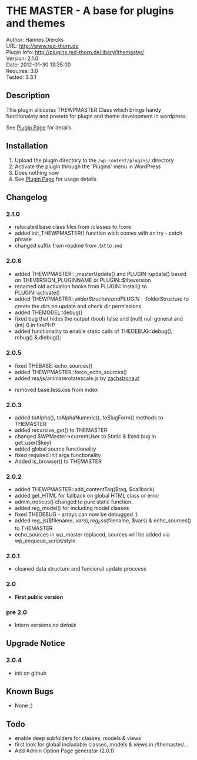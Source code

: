 THE MASTER - A base for plugins and themes
==========================================

Author: Hannes Diercks  
URL: http://www.red-thorn.de  
Plugin Info: http://plugins.red-thorn.de/libary/!themaster/  
Version: 2.1.0  
Date: 2012-01-30 13:35:00  
Requires: 3.0  
Tested: 3.3.1  




Description
-----------

This plugin allocates THEWPMASTER Class which brings handy functionalety and presets
for plugin and theme development in wordpress.

See [Plugin Page](http://plugins.red-thorn.de/libary/!themaster) for details




Installation
------------

1. Upload the plugin directory to the `/wp-content/plugins/` directory
2. Activate the plugin through the 'Plugins' menu in WordPress
4. Does nothing now
3. See [Plugin Page](http://plugins.red-thorn.de/libary/!themaster) for usage details




Changelog
---------

### 2.1.0
+	relocated base class files from /classes to /core
+	added init_THEWPMASTER() function wich comes with an try - catch phrase
+	changed suffix from readme from .txt to .md

### 2.0.6
+	added THEWPMASTER::_masterUpdate() and PLUGIN::update() based on THEVERSION_PLUGINNAME or PLUGIN::$theversion
+	renamed old activation hooks from PLUGIN::install() to PLUGIN::activate()
+	added THEWPMASTER::$_folderStructure and PLUGIN::$folderStructure to create the dirs on update and check dir permissions
+	added THEMODEL::debug()
+	fixed bug that hides the output (bool) false and (null) null general and (int) 0 in firePHP
+	added functionality to enable static calls of THEDEBUG::debug(), rebug() & diebug();

### 2.0.5
+	fixed THEBASE::echo_sources()
+	added THEWPMASTER::force_echo_sources()
+	added res/js/animaterotatescale.js by [zachstronaut](http://www.zachstronaut.com/posts/2009/08/07/jquery-animate-css-rotate-scale.html)
*	removed base.less.css from index

### 2.0.3
+	added toAlpha(), toAlphaNumeric(), toSlugForm() methods to THEMASTER
+	added recursive_get() to THEMASTER
+	changed $WPMaster->currentUser to Static & fixed bug in get_user($key)
+	added global source functionality
+	fixed required init args functionality
+	Added is_browser() to THEMASTER

### 2.0.2
+	added THEWPMASTER::add_contentTag($tag, $callback)
+	added get_HTML for fallback on global HTML class or error
+	admin_notices() changed to pure static function.
+	added reg_model() for including model classes
+	fixed THEDEBUG - arrays can now be debugged ;)
+	added reg_js($filename, $vars), reg_css($filename, $vars) & echo_sources() to THEMASTER
+	echo_sources in wp_master replaced, sources will be added via wp_enqueue_script/style

### 2.0.1
+   cleaned data structure and funcional update proccess

### 2.0
+   **First public version**

### pre 2.0
+   Intern versions *no details*




Upgrade Notice
--------------

### 2.0.4
+	init on github





Known Bugs
----------

+   None ;)




Todo
----

+	enable deep subfolders for classes, models & views
+	first look for global includable classes, models & views in /!themaster/...
+	Add Admin Option Page generator (2.0.1)